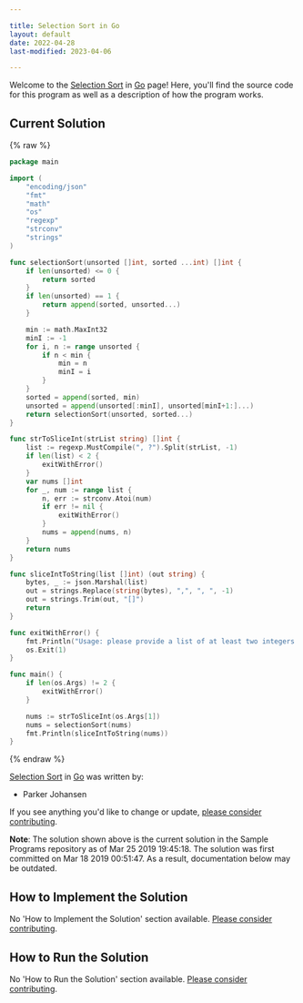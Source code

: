 ```yaml
---

title: Selection Sort in Go
layout: default
date: 2022-04-28
last-modified: 2023-04-06

---
```


Welcome to the [Selection Sort](https://sampleprograms.io/projects/selection-sort) in [Go](https://sampleprograms.io/languages/go) page! Here, you'll find the source code for this program as well as a description of how the program works.

## Current Solution

{% raw %}

```go
package main

import (
	"encoding/json"
	"fmt"
	"math"
	"os"
	"regexp"
	"strconv"
	"strings"
)

func selectionSort(unsorted []int, sorted ...int) []int {
	if len(unsorted) <= 0 {
		return sorted
	}
	if len(unsorted) == 1 {
		return append(sorted, unsorted...)
	}

	min := math.MaxInt32
	minI := -1
	for i, n := range unsorted {
		if n < min {
			min = n
			minI = i
		}
	}
	sorted = append(sorted, min)
	unsorted = append(unsorted[:minI], unsorted[minI+1:]...)
	return selectionSort(unsorted, sorted...)
}

func strToSliceInt(strList string) []int {
	list := regexp.MustCompile(", ?").Split(strList, -1)
	if len(list) < 2 {
		exitWithError()
	}
	var nums []int
	for _, num := range list {
		n, err := strconv.Atoi(num)
		if err != nil {
			exitWithError()
		}
		nums = append(nums, n)
	}
	return nums
}

func sliceIntToString(list []int) (out string) {
	bytes, _ := json.Marshal(list)
	out = strings.Replace(string(bytes), ",", ", ", -1)
	out = strings.Trim(out, "[]")
	return
}

func exitWithError() {
	fmt.Println("Usage: please provide a list of at least two integers to sort in the format \"1, 2, 3, 4, 5\"")
	os.Exit(1)
}

func main() {
	if len(os.Args) != 2 {
		exitWithError()
	}

	nums := strToSliceInt(os.Args[1])
	nums = selectionSort(nums)
	fmt.Println(sliceIntToString(nums))
}
```

{% endraw %}

[Selection Sort](https://sampleprograms.io/projects/selection-sort) in [Go](https://sampleprograms.io/languages/go) was written by:

- Parker Johansen

If you see anything you'd like to change or update, [please consider contributing](https://github.com/TheRenegadeCoder/sample-programs).

**Note**: The solution shown above is the current solution in the Sample Programs repository as of Mar 25 2019 19:45:18. The solution was first committed on Mar 18 2019 00:51:47. As a result, documentation below may be outdated.

## How to Implement the Solution

No 'How to Implement the Solution' section available. [Please consider contributing](https://github.com/TheRenegadeCoder/sample-programs-website).

## How to Run the Solution

No 'How to Run the Solution' section available. [Please consider contributing](https://github.com/TheRenegadeCoder/sample-programs-website).
